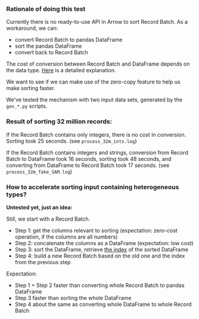 ### Rationale of doing this test

Currently there is no ready-to-use API in Arrow to sort Record Batch.
As a workaround, we can:

* convert Record Batch to pandas DataFrame
* sort the pandas DataFrame
* convert back to Record Batch

The cost of conversion between Record Batch and DataFrame depends on the data type.
[Here](https://arrow.apache.org/docs/python/pandas.html#memory-usage-and-zero-copy) is a detailed explanation.

We want to see if we can make use of the zero-copy feature to help us make sorting faster.

We've tested the mechanism with two input data sets, generated by the `gen_*.py` scripts.

### Result of sorting 32 million records:

If the Record Batch contains only integers, there is no cost in conversion.
Sorting took 25 seconds.
(see `process_32m_ints.log`)

If the Record Batch contains integers and strings, conversion from Record Batch to DataFrame took 16 seconds,
sorting took 48 seconds, and converting from DataFrame to Record Batch took 17 seconds.
(see `process_32m_fake_SAM.log`)

### How to accelerate sorting input containing heterogeneous types?

**Untested yet, just an idea:**

Still, we start with a Record Batch.

* Step 1: get the columns relevant to sorting (expectation: zero-cost operation, if the columns are all numbers)
* Step 2: concatenate the columns as a DataFrame (expectation: low cost)
* Step 3: sort the DataFrame, retrieve [the index](https://pandas.pydata.org/pandas-docs/stable/reference/api/pandas.DataFrame.index.html) of the sorted DataFrame
* Step 4: build a new Record Batch based on the old one and the index from the previous step

Expectation:

* Step 1 + Step 2 faster than converting whole Record Batch to pandas DataFrame
* Step 3 faster than sorting the whole DataFrame
* Step 4 about the same as converting whole DataFrame to whole Record Batch
